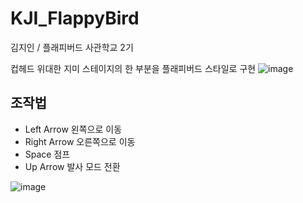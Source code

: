 # KJI_FlappyBird
김지인 / 플래피버드 사관학교 2기


컵헤드 위대한 지미 스테이지의 한 부분을 플래피버드 스타일로 구현
![image](https://github.com/user-attachments/assets/3ee6047e-abdf-480e-9e34-203bca8a7013)

## 조작법
- Left Arrow
왼쪽으로 이동
- Right Arrow
오른쪽으로 이동
- Space
점프
- Up Arrow
발사 모드 전환

![image](https://github.com/user-attachments/assets/1a08871b-f732-4d26-9b1e-e2f9d6ed3ff7)
